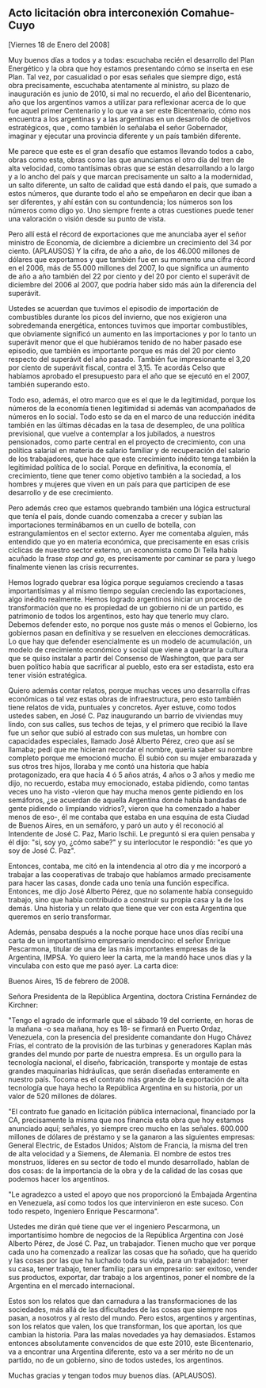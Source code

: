 Acto licitación obra interconexión Comahue-Cuyo
-----------------------------------------------

[Viernes 18 de Enero del 2008]

Muy buenos días a todos y a todas: escuchaba recién el desarrollo del
Plan Energético y la obra que hoy estamos presentando cómo se inserta en
ese Plan. Tal vez, por casualidad o por esas señales que siempre digo,
está obra precisamente, escuchaba atentamente al ministro, su plazo de
inauguración es junio de 2010, si mal no recuerdo, el año del
Bicentenario, año que los argentinos vamos a utilizar para reflexionar
acerca de lo que fue aquel primer Centenario y lo que va a ser este
Bicentenario, cómo nos encuentra a los argentinas y a las argentinas en
un desarrollo de objetivos estratégicos, que , como también lo señalaba
el señor Gobernador, imaginar y ejecutar una provincia diferente y un
país también diferente.

Me parece que este es el gran desafío que estamos llevando todos a cabo,
obras como esta, obras como las que anunciamos el otro día del tren de
alta velocidad, como tantísimas obras que se están desarrollando a lo
largo y a lo ancho del país y que marcan precisamente un salto a la
modernidad, un salto diferente, un salto de calidad que está dando el
país, que sumado a estos números, que durante todo el año se empeñaron
en decir que iban a ser diferentes, y ahí están con su contundencia; los
números son los números como digo yo. Uno siempre frente a otras
cuestiones puede tener una valoración o visión desde su punto de vista.

Pero allí está el récord de exportaciones que me anunciaba ayer el señor
ministro de Economía, de diciembre a diciembre un crecimiento del 34 por
ciento. (APLAUSOS) Y la cifra, de año a año, de los 46.000 millones de
dólares que exportamos y que también fue en su momento una cifra récord
en el 2006, más de 55.000 millones del 2007, lo que significa un aumento
de año a año también del 22 por ciento y del 20 por ciento el superávit
de diciembre del 2006 al 2007, que podría haber sido más aún la
diferencia del superávit.

Ustedes se acuerdan que tuvimos el episodio de importación de
combustibles durante los picos del invierno, que nos exigieron una
sobredemanda energética, entonces tuvimos que importar combustibles, que
obviamente significó un aumento en las importaciones y por lo tanto un
superávit menor que el que hubiéramos tenido de no haber pasado ese
episodio, que también es importante porque es más del 20 por ciento
respecto del superávit del año pasado. También fue impresionante el 3,20
por ciento de superávit fiscal, contra el 3,15. Te acordás Celso que
habíamos aprobado el presupuesto para el año que se ejecutó en el 2007,
también superando esto.

Todo eso, además, el otro marco que es el que le da legitimidad, porque
los números de la economía tienen legitimidad si además van acompañados
de números en lo social. Todo esto se da en el marco de una reducción
inédita también en las últimas décadas en la tasa de desempleo, de una
política previsional, que vuelve a contemplar a los jubilados, a
nuestros pensionados, como parte central en el proyecto de crecimiento,
con una política salarial en materia de salario familiar y de
recuperación del salario de los trabajadores, que hace que este
crecimiento inédito tenga también la legitimidad política de lo social.
Porque en definitiva, la economía, el crecimiento, tiene que tener como
objetivo también a la sociedad, a los hombres y mujeres que viven en un
país para que participen de ese desarrollo y de ese crecimiento.

Pero además creo que estamos quebrando también una lógica estructural
que tenía el país, donde cuando comenzaba a crecer y subían las
importaciones terminábamos en un cuello de botella, con
estrangulamientos en el sector externo. Ayer me comentaba alguien, más
entendido que yo en materia económica, que precisamente en esas crisis
cíclicas de nuestro sector externo, un economista como Di Tella había
acuñado la frase *stop and go*, es precisamente por caminar se para y
luego finalmente vienen las crisis recurrentes.

Hemos logrado quebrar esa lógica porque seguíamos creciendo a tasas
importantísimas y al mismo tiempo seguían creciendo las exportaciones,
algo inédito realmente. Hemos logrado argentinos iniciar un proceso de
transformación que no es propiedad de un gobierno ni de un partido, es
patrimonio de todos los argentinos, esto hay que tenerlo muy claro.
Debemos defender esto, no porque nos guste más o menos el Gobierno, los
gobiernos pasan en definitiva y se resuelven en elecciones democráticas.
Lo que hay que defender esencialmente es un modelo de acumulación, un
modelo de crecimiento económico y social que viene a quebrar la cultura
que se quiso instalar a partir del Consenso de Washington, que para ser
buen político había que sacrificar al pueblo, esto era ser estadista,
esto era tener visión estratégica.

Quiero además contar relatos, porque muchas veces uno desarrolla cifras
económicas o tal vez estas obras de infraestructura, pero esto también
tiene relatos de vida, puntuales y concretos. Ayer estuve, como todos
ustedes saben, en José C. Paz inaugurando un barrio de viviendas muy
lindo, con sus calles, sus techos de tejas, y el primero que recibió la
llave fue un señor que subió al estrado con sus muletas, un hombre con
capacidades especiales, llamado José Alberto Pérez, creo que así se
llamaba; pedí que me hicieran recordar el nombre, quería saber su nombre
completo porque me emocionó mucho. Él subió con su mujer embarazada y
sus otros tres hijos, lloraba y me contó una historia que había
protagonizado, era que hacía 4 ó 5 años atrás, 4 años o 3 años y medio
me dijo, no recuerdo, estaba muy emocionado, estaba pidiendo, como
tantas veces uno ha visto -vieron que hay mucha menos gente pidiendo en
los semáforos, ¿se acuerdan de aquella Argentina donde había bandadas de
gente pidiendo o limpiando vidrios?, vieron que ha comenzado a haber
menos de eso-, él me contaba que estaba en una esquina de esta Ciudad de
Buenos Aires, en un semáforo, y paró un auto y él reconoció al
Intendente de José C. Paz, Mario Ischii. Le preguntó si era quien
pensaba y él dijo: "sí, soy yo, ¿cómo sabe?" y su interlocutor le
respondió: "es que yo soy de José C. Paz".

Entonces, contaba, me citó en la intendencia al otro día y me incorporó
a trabajar a las cooperativas de trabajo que habíamos armado
precisamente para hacer las casas, donde cada uno tenía una función
específica. Entonces, me dijo José Alberto Pérez, que no solamente había
conseguido trabajo, sino que había contribuido a construir su propia
casa y la de los demás. Una historia y un relato que tiene que ver con
esta Argentina que queremos en serio transformar.

Además, pensaba después a la noche porque hace unos días recibí una
carta de un importantísimo empresario mendocino: el señor Enrique
Pescarmona, titular de una de las más importantes empresas de la
Argentina, IMPSA. Yo quiero leer la carta, me la mandó hace unos días y
la vinculaba con esto que me pasó ayer. La carta dice:

Buenos Aires, 15 de febrero de 2008.

Señora Presidenta de la República Argentina, doctora Cristina Fernández
de Kirchner:

"Tengo el agrado de informarle que el sábado 19 del corriente, en horas
de la mañana -o sea mañana, hoy es 18- se firmará en Puerto Ordaz,
Venezuela, con la presencia del presidente comandante don Hugo Chávez
Frías, el contrato de la provisión de las turbinas y generadores Kaplan
más grandes del mundo por parte de nuestra empresa. Es un orgullo para
la tecnología nacional, el diseño, fabricación, transporte y montaje de
estas grandes maquinarias hidráulicas, que serán diseñadas enteramente
en nuestro país. Tocoma es el contrato más grande de la exportación de
alta tecnología que haya hecho la República Argentina en su historia,
por un valor de 520 millones de dólares.

"El contrato fue ganado en licitación pública internacional, financiado
por la CA, precisamente la misma que nos financia esta obra que hoy
estamos anunciado aquí; señales, yo siempre creo mucho en las señales.
600.000 millones de dólares de préstamo y se la ganaron a las siguientes
empresas: General Electric, de Estados Unidos; Alstom de Francia, la
misma del tren de alta velocidad y a Siemens, de Alemania. El nombre de
estos tres monstruos, líderes en su sector de todo el mundo
desarrollado, hablan de dos cosas: de la importancia de la obra y de la
calidad de las cosas que podemos hacer los argentinos.

"Le agradezco a usted el apoyo que nos proporcionó la Embajada Argentina
en Venezuela, así como todos los que intervinieron en este suceso. Con
todo respeto, Ingeniero Enrique Pescarmona".

Ustedes me dirán qué tiene que ver el ingeniero Pescarmona, un
importantísimo hombre de negocios de la República Argentina con José
Alberto Pérez, de José C. Paz, un trabajador. Tienen mucho que ver
porque cada uno ha comenzado a realizar las cosas que ha soñado, que ha
querido y las cosas por las que ha luchado toda su vida, para un
trabajador: tener su casa, tener trabajo, tener familia; para un
empresario: ser exitoso, vender sus productos, exportar, dar trabajo a
los argentinos, poner el nombre de la Argentina en el mercado
internacional.

Estos son los relatos que dan carnadura a las transformaciones de las
sociedades, más allá de las dificultades de las cosas que siempre nos
pasan, a nosotros y al resto del mundo. Pero estos, argentinos y
argentinas, son los relatos que valen, los que transforman, los que
aportan, los que cambian la historia. Para las malas novedades ya hay
demasiados. Estamos entonces absolutamente convencidos de que este 2010,
este Bicentenario, va a encontrar una Argentina diferente, esto va a ser
mérito no de un partido, no de un gobierno, sino de todos ustedes, los
argentinos.

Muchas gracias y tengan todos muy buenos días. (APLAUSOS).
